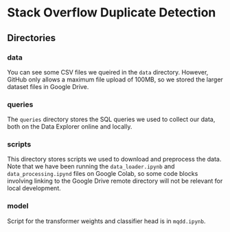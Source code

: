 # Stack Overflow Duplicate Detection

## Directories
### data
You can see some CSV files we queired in the `data` directory. However, GitHub only allows a maximum file upload of 100MB, so we stored the larger dataset files in Google Drive.

### queries
The `queries` directory stores the SQL queries we used to collect our data, both on the Data Explorer online and locally.

### scripts
This directory stores scripts we used to download and preprocess the data. Note that we have been running the `data_loader.ipynb` and `data_processing.ipynd` files on Google Colab, so some code blocks involving linking to the Google Drive remote directory will not be relevant for local development.

### model
Script for the transformer weights and classifier head is in `mqdd.ipynb`.